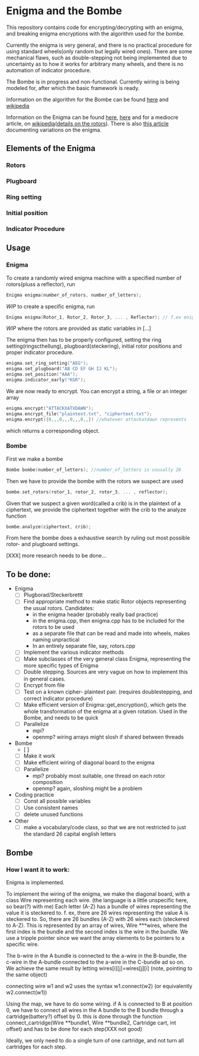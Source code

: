 # Enigma and the Bombe
This repository contains code for encrypting/decrypting with an enigma, and breaking enigma encryptions with the algorithm used for the bombe.

Currently the enigma is very general, and there is no practical procedure for using standard wheels(only random but legally wired ones). There are some mechanical flaws, such as double-stepping not being implemented due to uncertainty as to how it works for arbitrary many wheels, and there is no automation of indicator procedure.

The Bombe is in progress and non-functional. Currently wiring is being modeled for, after which the basic framework is ready.

Information on the algorithm for the Bombe can be found [here](http://www.ellsbury.com/bombe1.htm) and [wikipedia](https://en.wikipedia.org/wiki/Bombe)

Information on the Enigma can be found [here](http://users.telenet.be/d.rijmenants/en/enigmatech.htm), [here](https://plus.maths.org/content/exploring-enigma) and for a mediocre article, on [wikipedia](https://en.wikipedia.org/wiki/Enigma_machine)([details on the rotors](https://en.wikipedia.org/wiki/Enigma_rotor_details)). There is also [this article](http://www.intelligenia.org/downloads/enigvar2.pdf) documenting variations on the enigma.

## Elements of the Enigma
### Rotors
### Plugboard
### Ring setting
### Initial position
### Indicator Procedure


## Usage

### Enigma
To create a randomly wired enigma machine with a specified number of rotors(pluss a reflector), run 
```c++
Enigma enigma(number_of_rotors, number_of_letters);
```
*WIP* to create a specific enigma, run
```c++
Enigma enigma(Rotor_1, Rotor_2, Rotor_3, ... , Reflector); // f.ex enigma(IV, VI, I, R);
```
*WIP* where the rotors are provided as static variables in [...]

The enigma then has to be properly configured, setting the ring setting(ringscthellung), plugboard(steckering), initial rotor positions and proper indicator procedure.
```c++
enigma.set_ring_setting("AEG");
enigma.set_plugboard("AB CD EF GH IJ KL");
enigma.set_position("AAA");
enigma.indicator_early("KGR");
```
We are now ready to encrypt. You can encrypt a string, a file or an integer array
```c++
enigma.encrypt("ATTACKXATXDAWN"); 
enigma.encrypt_file("plaintext.txt", "ciphertext.txt");
enigma.encrypt({0,,,0,,,0,,,0,,}) //whatever attackatdawn represents
```
which returns a corresponding object.
### Bombe
First we make a bombe
```c++
Bombe bombe(number_of_letters); //number_of_letters is ususally 26
```
Then we have to provide the bombe with the rotors we suspect are used
```c++
bombe.set_rotors(rotor_1, rotor_2, rotor_3, ... , reflector);
```
Given that we suspect a given word(called a crib) is in the plaintext of a ciphertext, we provide the ciphertext together with the crib to the analyze function
```c++
bombe.analyze(ciphertext, crib);
```
From here the bombe does a exhaustive search by ruling out most possible rotor- and plugboard settings.

[XXX] more research needs to be done...

## To be done:
* Enigma
  - [ ] Plugborad/Steckerbrettt
  - [ ] Find appropriate method to make static Rotor objects representing the usual rotors.
     Candidates:
    * in the enigma header (probably really bad practice)
    * in the enigma.cpp, then enigma.cpp has to be included for the rotors to be used
    * as a separate file that can be read and made into wheels, makes naming unpractical
    * In an entirely separate file, say, rotors.cpp
  - [ ] Implement the various indicator methods
  - [ ] Make subclasses of the very general class Enigma, representing the more specific types of Enigma
  - [ ] Double stepping. Sources are very vague on how to implement this in general cases.
  - [ ] Encrypt from file
  - [ ] Test on a known cipher- plaintext pair. (requires doublestepping, and correct indicator procedure)
  - [ ] Make efficient version of Enigma::get_encryption(),  which gets the whole transformation of the enigma at a given rotation. Used in the Bombe, and needs to be quick
  - [ ] Parallelize
      * mpi?
      * openmp? wiring arrays might slosh if shared between threads
* Bombe
  - [ ] 
  - [ ] Make it work
  - [ ] Make efficient wiring of diagonal board to the enigma
  - [ ] Parallelize
      * mpi? probably most suitable, one thread on each rotor composition
      * openmp? again, sloshing might be a problem
* Coding practice
  - [ ] Const all possible variables
  - [ ] Use consistent names
  - [ ] delete unused functions 
* Other
  - [ ] make a vocabulary/code class, so that we are not restricted to just the standard 26 capital english letters
## Bombe

### How I want it to work:
Enigma is implemented.

To implement the wiring of the enigma, we make the diagonal board, with
a class Wire representing each wire.
(the language is a little unspecific here, so bear(?) with me)
Each letter (A-Z) has a bundle of wires representing the value it is steckered to.
f. ex, there are 26 wires representing the value A is steckered to.
So, there are 26 bundles (A-Z) with 26 wires each (steckered to A-Z).
This is represented by an array of wires, Wire ***wires, where the first index is the bundle
and the second index is the wire in the bundle. We use a tripple pointer since we
want the array elements to be pointers to a specific wire.

The b-wire in the A bundle is connected to the a-wire in the B-bundle, the c-wire
in the A-bundle connected to the a-wire in the C-bundle ad so on. We achieve the
same result by letting wires[i][j]=wires[j][i] (note, pointing to the same object)

connecting wire w1 and w2 uses the syntax w1.connect(w2)
(or equivalently w2.connect(w1))

Using the map, we have to do some wiring. if A is connected to B at position
0, we have to connect all wires in the A bundle to the B bundle through a
cartridge(battery?) offset by 0. this is done through the function
connect_cartridge(Wire **bundle1, Wire **bundle2, Cartridge cart, int offset)
and has to be done for each step(XXX not good)

Ideally, we only need to do a single turn of one cartridge, and not turn all
cartridges for each step.
